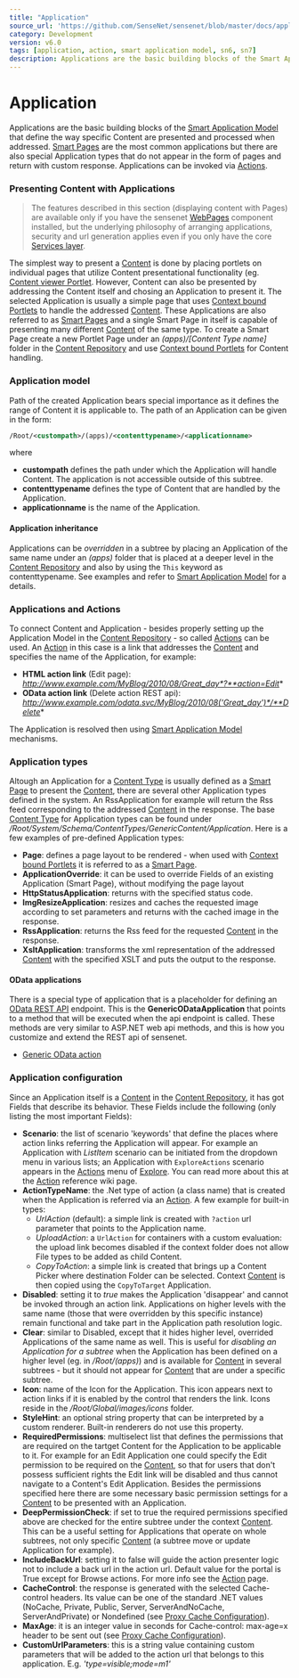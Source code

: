 ```yaml
---
title: "Application"
source_url: 'https://github.com/SenseNet/sensenet/blob/master/docs/application.md'
category: Development
version: v6.0
tags: [application, action, smart application model, sn6, sn7]
description: Applications are the basic building blocks of the Smart Application Model that define the way specific Content are presented and processed when addressed.
---
```


# Application

Applications are the basic building blocks of the [Smart Application Model](/docs/smart-application-model) that define the way specific Content are presented and processed when addressed. [Smart Pages](/docs/smart-pages) are the most common applications but there are also special Application types that do not appear in the form of pages and return with custom response. Applications can be invoked via [Actions](/docs/action).

### Presenting Content with Applications

> The features described in this section (displaying content with Pages) are available only if you have the sensenet [WebPages](https://github.com/SenseNet/sn-webpages) component installed, but the underlying philosophy of arranging applications, security and url generation applies even if you only have the core [Services layer](https://github.com/SenseNet/sensenet).

The simplest way to present a [Content](/docs/content) is done by placing portlets on individual pages that utilize Content presentational functionality (eg. [Content viewer Portlet](/docs/content-viewer-portlet). However, Content can also be presented by addressing the Content itself and chosing an Application to present it. The selected Application is usually a simple page that uses [Context bound Portlets](/docs/context-bound-portlets) to handle the addressed [Content](/docs/content). These Applications are also referred to as [Smart Pages](/docs/smart-pages) and a single Smart Page in itself is capable of presenting many different [Content](/docs/content) of the same type. To create a Smart Page create a new Portlet Page under an _(apps)/[Content Type name]_ folder in the [Content Repository](/docs/content-repository) and use [Context bound Portlets](/docs/context-bound-portlets) for Content handling.

### Application model

Path of the created Application bears special importance as it defines the range of Content it is applicable to. The path of an Application can be given in the form:

```xml
/Root/<custompath>/(apps)/<contenttypename>/<applicationname>
```

where

- **custompath** defines the path under which the Application will handle Content. The application is not accessible outside of this subtree.
- **contenttypename** defines the type of Content that are handled by the Application.
- **applicationname** is the name of the Application.

#### Application inheritance

Applications can be *overridden* in a subtree by placing an Application of the same name under an _(apps)_ folder that is placed at a deeper level in the [Content Repository](/docs/content-repository) and also by using the `This` keyword as contenttypename. See examples and refer to [Smart Application Model](/docs/smart-application-model) for a details.

### Applications and Actions

To connect Content and Application - besides properly setting up the Application Model in the [Content Repository](/docs/content-repository) - so called [Actions](/docs/action) can be used. An [Action](/docs/action) in this case is a link that addresses the [Content](/docs/content) and specifies the name of the Application, for example:

- **HTML action link** (Edit page): *http://www.example.com/MyBlog/2010/08/Great_day*?**action=Edit**
- **OData action link** (Delete action REST api): *http://www.example.com/odata.svc/MyBlog/2010/08('Great_day')*/**Delete**

The Application is resolved then using [Smart Application Model](/docs/smart-application-model) mechanisms.

### Application types

Altough an Application for a [Content Type](/docs/content-type) is usually defined as a [Smart Page](/docs/smart-pages) to present the [Content](/docs/content), there are several other Application types defined in the system. An RssApplication for example will return the Rss feed corresponding to the addressed [Content](/docs/content) in the response. The base [Content Type](/docs/content-type) for Application types can be found under _/Root/System/Schema/ContentTypes/GenericContent/Application_. Here is a few examples of pre-defined Application types:

- **Page**: defines a page layout to be rendered - when used with [Context bound Portlets](/docs/context-bound-portlets) it is referred to as a [Smart Page](/docs/smart-pages).
- **ApplicationOverride**: it can be used to override Fields of an existing Application (Smart Page), without modifying the page layout
- **HttpStatusApplication**: returns with the specified status code.
- **ImgResizeApplication**: resizes and caches the requested image according to set parameters and returns with the cached image in the response.
- **RssApplication**: returns the Rss feed for the requested [Content](/docs/content) in the response.
- **XsltApplication**: transforms the xml representation of the addressed [Content](/docs/content) with the specified XSLT and puts the output to the response.

#### OData applications
There is a special type of application that is a placeholder for defining an [OData REST API](/docs/odata-rest-api) endpoint. This is the **GenericODataApplication** that points to a method that will be executed when the api endpoint is called. These methods are very similar to ASP.NET web api methods, and this is how you customize and extend the REST api of sensenet.

- [Generic OData action](/docs/generic-odata-action)

### Application configuration

Since an Application itself is a [Content](/docs/content) in the [Content Repository](/docs/content-repository), it has got Fields that describe its behavior. These Fields include the following (only listing the most important Fields):

- **Scenario**: the list of scenario 'keywords' that define the places where action links referring the Application will appear. For example an Application with _ListItem_ scenario can be initiated from the dropdown menu in various lists; an Application with `ExploreActions` scenario appears in the [Actions](/docs/action) menu of [Explore](/docs/content-explorer). You can read more about this at the [Action](/docs/action) reference wiki page.
- **ActionTypeName**: the .Net type of action (a class name) that is created when the Application is referred via an [Action](/docs/action). A few example for built-in types:
  - _UrlAction_ (default): a simple link is created with `?action` url parameter that points to the Application name.
  - _UploadAction_: a `UrlAction` for containers with a custom evaluation: the upload link becomes disabled if the context folder does not allow File types to be added as child Content.
  - _CopyToAction_: a simple link is created that brings up a Content Picker where destination Folder can be selected. Context [Content](/docs/content) is then copied using the `CopyToTarget` Application.
- **Disabled**: setting it to *true* makes the Application 'disappear' and cannot be invoked through an action link. Applications on higher levels with the same name (those that were overridden by this specific instance) remain functional and take part in the Application path resolution logic.
- **Clear**: similar to Disabled, except that it hides higher level, overrided Applications of the same name as well. This is useful for *disabling an Application for a subtree* when the Application has been defined on a higher level (eg. in _/Root/(apps)_) and is available for [Content](/docs/content) in several subtrees - but it should not appear for [Content](/docs/content) that are under a specific subtree.
- **Icon**: name of the Icon for the Application. This icon appears next to action links if it is enabled by the control that renders the link. Icons reside in the _/Root/Global/images/icons_ folder.
- **StyleHint**: an optional string property that can be interpreted by a custom renderer. Built-in renderers do not use this property.
- **RequiredPermissions**: multiselect list that defines the permissions that are required on the tartget Content for the Application to be applicable to it. For example for an Edit Application one could specify the Edit permission to be required on the [Content](/docs/content), so that for users that don't possess sufficient rights the Edit link will be disabled and thus cannot navigate to a Content's Edit Application. Besides the permissions specified here there are some necessary basic permission settings for a [Content](/docs/content) to be presented with an Application.
- **DeepPermissionCheck**: if set to true the required permissions specified above are checked for the entire subtree under the context [Content](/docs/content). This can be a useful setting for Applications that operate on whole subtrees, not only specific [Content](/docs/content) (a subtree move or update Application for example).
- **IncludeBackUrl**: setting it to false will guide the action presenter logic not to include a back url in the action url. Default value for the portal is True except for Browse actions. For more info see the [Action](/docs/action) page.
- **CacheControl**: the response is generated with the selected Cache-control headers. Its value can be one of the standard .NET values (NoCache, Private, Public, Server, ServerAndNoCache, ServerAndPrivate) or Nondefined (see [Proxy Cache Configuration](/docs/proxy-cache-configuration)).
- **MaxAge**: it is an integer value in seconds for Cache-control: max-age=x header to be sent out (see [Proxy Cache Configuration](/docs/proxy-cache-configuration)).
- **CustomUrlParameters**: this is a string value containing custom parameters that will be added to the action url that belongs to this application. E.g. _'type=visible;mode=m1'_